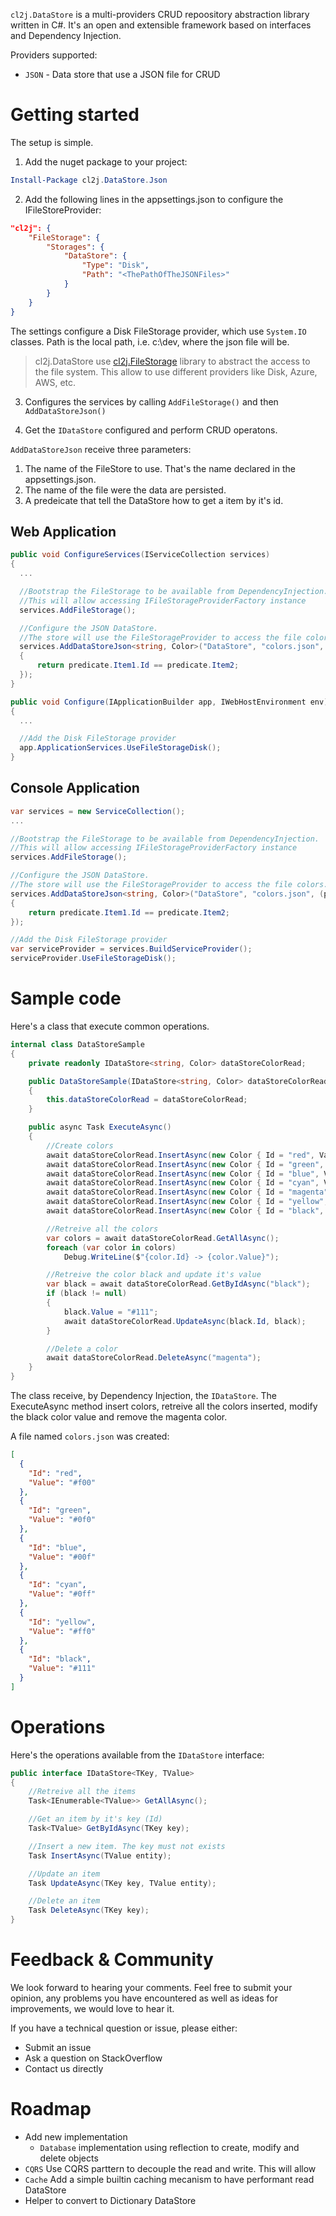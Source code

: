 `cl2j.DataStore` is a multi-providers CRUD repoository abstraction library written in C#. It's an open and extensible framework based on interfaces and Dependency Injection.

Providers supported:

- `JSON` - Data store that use a JSON file for CRUD

# Getting started

The setup is simple.

1. Add the nuget package to your project:

```powershell
Install-Package cl2j.DataStore.Json
```

2. Add the following lines in the appsettings.json to configure the IFileStoreProvider:

```json
"cl2j": {
    "FileStorage": {
        "Storages": {
            "DataStore": {
                "Type": "Disk",
                "Path": "<ThePathOfTheJSONFiles>"
            }
        }
    }
}
```

The settings configure a Disk FileStorage provider, which use `System.IO` classes.
Path is the local path, i.e. c:\dev, where the json file will be.

> cl2j.DataStore use [cl2j.FileStorage](https://github.com/jfblier/cl2j.FileStorage) library to abstract the access to the file system. This allow to use different providers like Disk, Azure, AWS, etc.

3. Configures the services by calling `AddFileStorage()` and then `AddDataStoreJson()`

4. Get the `IDataStore` configured and perform CRUD operatons.

`AddDataStoreJson` receive three parameters:

1. The name of the FileStore to use. That's the name declared in the appsettings.json.
2. The name of the file were the data are persisted.
3. A predeicate that tell the DataStore how to get a item by it's id.

## Web Application

```cs
public void ConfigureServices(IServiceCollection services)
{
  ...

  //Bootstrap the FileStorage to be available from DependencyInjection.
  //This will allow accessing IFileStorageProviderFactory instance
  services.AddFileStorage();

  //Configure the JSON DataStore.
  //The store will use the FileStorageProvider to access the file colors.json.
  services.AddDataStoreJson<string, Color>("DataStore", "colors.json", (predicate) =>
  {
      return predicate.Item1.Id == predicate.Item2;
  });
}

public void Configure(IApplicationBuilder app, IWebHostEnvironment env)
{
  ...

  //Add the Disk FileStorage provider
  app.ApplicationServices.UseFileStorageDisk();
}
```

## Console Application

```cs
var services = new ServiceCollection();
...

//Bootstrap the FileStorage to be available from DependencyInjection.
//This will allow accessing IFileStorageProviderFactory instance
services.AddFileStorage();

//Configure the JSON DataStore.
//The store will use the FileStorageProvider to access the file colors.json.
services.AddDataStoreJson<string, Color>("DataStore", "colors.json", (predicate) =>
{
    return predicate.Item1.Id == predicate.Item2;
});

//Add the Disk FileStorage provider
var serviceProvider = services.BuildServiceProvider();
serviceProvider.UseFileStorageDisk();
```

# Sample code

Here's a class that execute common operations.

```cs
internal class DataStoreSample
{
    private readonly IDataStore<string, Color> dataStoreColorRead;

    public DataStoreSample(IDataStore<string, Color> dataStoreColorRead)
    {
        this.dataStoreColorRead = dataStoreColorRead;
    }

    public async Task ExecuteAsync()
    {
        //Create colors
        await dataStoreColorRead.InsertAsync(new Color { Id = "red", Value = "#f00" });
        await dataStoreColorRead.InsertAsync(new Color { Id = "green", Value = "#0f0" });
        await dataStoreColorRead.InsertAsync(new Color { Id = "blue", Value = "#00f" });
        await dataStoreColorRead.InsertAsync(new Color { Id = "cyan", Value = "#0ff" });
        await dataStoreColorRead.InsertAsync(new Color { Id = "magenta", Value = "#f0f" });
        await dataStoreColorRead.InsertAsync(new Color { Id = "yellow", Value = "#ff0" });
        await dataStoreColorRead.InsertAsync(new Color { Id = "black", Value = "#000" });

        //Retreive all the colors
        var colors = await dataStoreColorRead.GetAllAsync();
        foreach (var color in colors)
            Debug.WriteLine($"{color.Id} -> {color.Value}");

        //Retreive the color black and update it's value
        var black = await dataStoreColorRead.GetByIdAsync("black");
        if (black != null)
        {
            black.Value = "#111";
            await dataStoreColorRead.UpdateAsync(black.Id, black);
        }

        //Delete a color
        await dataStoreColorRead.DeleteAsync("magenta");
    }
}
```

The class receive, by Dependency Injection, the `IDataStore`. The ExecuteAsync method insert colors, retreive all the colors inserted, modify the black color value and remove the magenta color.

A file named `colors.json` was created:

```json
[
  {
    "Id": "red",
    "Value": "#f00"
  },
  {
    "Id": "green",
    "Value": "#0f0"
  },
  {
    "Id": "blue",
    "Value": "#00f"
  },
  {
    "Id": "cyan",
    "Value": "#0ff"
  },
  {
    "Id": "yellow",
    "Value": "#ff0"
  },
  {
    "Id": "black",
    "Value": "#111"
  }
]
```

# Operations

Here's the operations available from the `IDataStore` interface:

```cs
public interface IDataStore<TKey, TValue>
{
    //Retreive all the items
    Task<IEnumerable<TValue>> GetAllAsync();

    //Get an item by it's key (Id)
    Task<TValue> GetByIdAsync(TKey key);

    //Insert a new item. The key must not exists
    Task InsertAsync(TValue entity);

    //Update an item
    Task UpdateAsync(TKey key, TValue entity);

    //Delete an item
    Task DeleteAsync(TKey key);
}
```

# Feedback & Community

We look forward to hearing your comments.
Feel free to submit your opinion, any problems you have encountered as well as ideas for improvements, we would love to hear it.

If you have a technical question or issue, please either:

- Submit an issue
- Ask a question on StackOverflow
- Contact us directly

# Roadmap

- Add new implementation
  - `Database` implementation using reflection to create, modify and delete objects
- `CQRS` Use CQRS parttern to decouple the read and write. This will allow
- `Cache` Add a simple builtin caching mecanism to have performant read DataStore
- Helper to convert to Dictionary DataStore
